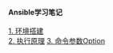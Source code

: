 #### Ansible学习笔记  
[1. 环境搭建](https://github.com/xue2zeng/cumulative/blob/master/notes/devops/ansible/1.%E7%8E%AF%E5%A2%83%E6%90%AD%E5%BB%BA.md)  
[2. 执行原理](https://github.com/xue2zeng/cumulative/blob/master/notes/devops/ansible/2.%E6%89%A7%E8%A1%8C%E5%8E%9F%E7%90%86.md)
[3. 命令参数Option](https://github.com/xue2zeng/cumulative/blob/master/notes/devops/ansible/3.命令参数Option.md)

